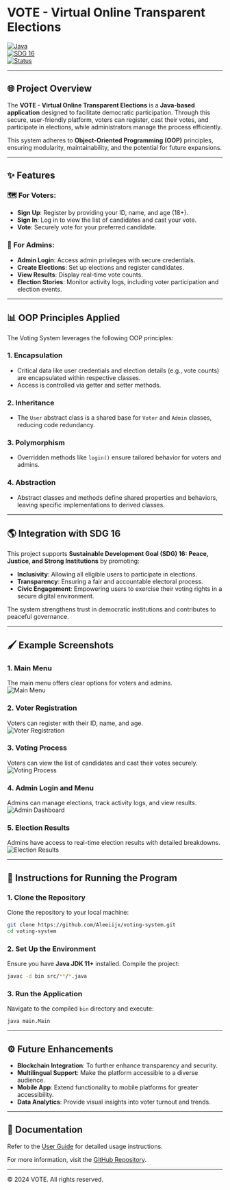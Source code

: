 # VOTE - Virtual Online Transparent Elections

[![Java](https://img.shields.io/badge/Java-Programming-orange)](https://www.oracle.com/java/)  
[![SDG 16](https://img.shields.io/badge/SDG-16-blue)](https://sdgs.un.org/goals/goal16)  
[![Status](https://img.shields.io/badge/Status-Active-brightgreen)](https://github.com/Aleeiijx/sample.git)

---

## 🌐 Project Overview
The **VOTE - Virtual Online Transparent Elections** is a **Java-based application** designed to facilitate democratic participation. Through this secure, user-friendly platform, voters can register, cast their votes, and participate in elections, while administrators manage the process efficiently.

This system adheres to **Object-Oriented Programming (OOP)** principles, ensuring modularity, maintainability, and the potential for future expansions.

---

## ✨ Features

### 🗺️ For Voters:
- **Sign Up**: Register by providing your ID, name, and age (18+).
- **Sign In**: Log in to view the list of candidates and cast your vote.
- **Vote**: Securely vote for your preferred candidate.

### 🔑 For Admins:
- **Admin Login**: Access admin privileges with secure credentials.
- **Create Elections**: Set up elections and register candidates.
- **View Results**: Display real-time vote counts.
- **Election Stories**: Monitor activity logs, including voter participation and election events.

---

## 📊 OOP Principles Applied
The Voting System leverages the following OOP principles:

### 1. **Encapsulation**
   - Critical data like user credentials and election details (e.g., vote counts) are encapsulated within respective classes.
   - Access is controlled via getter and setter methods.

### 2. **Inheritance**
   - The `User` abstract class is a shared base for `Voter` and `Admin` classes, reducing code redundancy.

### 3. **Polymorphism**
   - Overridden methods like `login()` ensure tailored behavior for voters and admins.

### 4. **Abstraction**
   - Abstract classes and methods define shared properties and behaviors, leaving specific implementations to derived classes.

---

## 🌎 Integration with SDG 16
This project supports **Sustainable Development Goal (SDG) 16: Peace, Justice, and Strong Institutions** by promoting:

- **Inclusivity**: Allowing all eligible users to participate in elections.
- **Transparency**: Ensuring a fair and accountable electoral process.
- **Civic Engagement**: Empowering users to exercise their voting rights in a secure digital environment.

The system strengthens trust in democratic institutions and contributes to peaceful governance.

---

## 🖌️ Example Screenshots

### 1. **Main Menu**
The main menu offers clear options for voters and admins.  
![Main Menu](screenshots/main_menu.png)

### 2. **Voter Registration**
Voters can register with their ID, name, and age.  
![Voter Registration](screenshots/voter_registration.png)

### 3. **Voting Process**
Voters can view the list of candidates and cast their votes securely.  
![Voting Process](screenshots/voting_process.png)

### 4. **Admin Login and Menu**
Admins can manage elections, track activity logs, and view results.  
![Admin Dashboard](screenshots/admin_dashboard.png)

### 5. **Election Results**
Admins have access to real-time election results with detailed breakdowns.  
![Election Results](screenshots/election_results.png)

---

## 🔧 Instructions for Running the Program

### 1. Clone the Repository
Clone the repository to your local machine:
```bash
git clone https://github.com/Aleeiijx/voting-system.git
cd voting-system
```

### 2. Set Up the Environment
Ensure you have **Java JDK 11+** installed. Compile the project:
```bash
javac -d bin src/**/*.java
```

### 3. Run the Application
Navigate to the compiled `bin` directory and execute:
```bash
java main.Main
```

---

## ⚙️ Future Enhancements
- **Blockchain Integration**: To further enhance transparency and security.
- **Multilingual Support**: Make the platform accessible to a diverse audience.
- **Mobile App**: Extend functionality to mobile platforms for greater accessibility.
- **Data Analytics**: Provide visual insights into voter turnout and trends.

---

## 📖 Documentation
Refer to the [User Guide](docs/user_guide.md) for detailed usage instructions.

For more information, visit the [GitHub Repository](https://github.com/Aleeiijx/sample.git).

---

© 2024 VOTE. All rights reserved.

